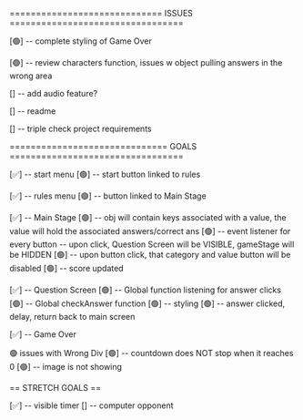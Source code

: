 
============================= ISSUES =================================

[🟢] -- complete styling of Game Over

[🟢] -- review characters function, issues w object pulling answers in the wrong area

[] -- add audio feature?

[] -- readme

[] -- triple check project requirements

============================== GOALS =================================

[✅] -- start menu
		[🟢] -- start button linked to rules

[✅] -- rules menu
		[🟢] -- button linked to Main Stage

[✅] -- Main Stage
		[🟢] -- obj will contain keys associated with a value, the value will hold the associated answers/correct ans
		[🟢] -- event listener for every button -- upon click, Question Screen will be VISIBLE, gameStage will be HIDDEN
		[🟢] -- upon button click, that category and value button will be disabled
		[🟢] -- score updated

[✅] -- Question Screen
		[🟢] -- Global function listening for answer clicks
		[🟢] -- Global checkAnswer function
		[🟢] -- styling
		[🟢] -- answer clicked, delay, return back to main screen

[✅] -- Game Over

🟢 issues with Wrong Div
		[🟢] -- countdown does NOT stop when it reaches 0
		[🟢] -- image is not showing

== STRETCH GOALS ==

[✅] -- visible timer
[] -- computer opponent
